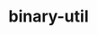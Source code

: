 # binary-util

<!--
[![npm](https://img.shields.io/npm/v/binary-util)](https://www.npmjs.com/package/binary-util)
![npm bundle size](https://img.shields.io/bundlephobia/minzip/binary-util)
![node-current](https://img.shields.io/node/v/binary-util)
-->